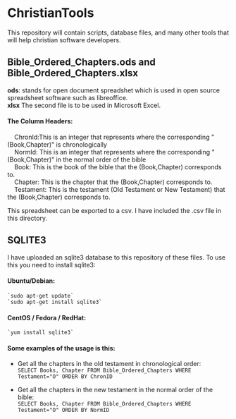 # ChristianTools
This repository will contain scripts, database files, and many other tools that will help christian software developers.  

## Bible_Ordered_Chapters.ods and Bible_Ordered_Chapters.xlsx  
  **ods**: stands for open document spreadshet which is used in open source spreadsheet software such as libreoffice.  
  **xlsx** The second file is to be used in Microsoft Excel.  
  #### The Column Headers:  
   &nbsp;&nbsp;&nbsp;&nbsp;ChronId:This is an integer that represents where the corresponding "(Book,Chapter)" is chronologically  
   &nbsp;&nbsp;&nbsp;&nbsp;NormId: This is an integer that represents where the corresponding "(Book,Chapter)" in the normal order of the bible  
   &nbsp;&nbsp;&nbsp;&nbsp;Book: This is the book of the bible that the (Book,Chapter) corresponds to.  
   &nbsp;&nbsp;&nbsp;&nbsp;Chapter: This is the chapter that the (Book,Chapter) corresponds to.  
   &nbsp;&nbsp;&nbsp;&nbsp;Testament: This is the testament (Old Testament or New Testament) that the (Book,Chapter) corresponds to.  
      
      
This spreadsheet can be exported to a csv. I have included the .csv file in this directory.

## SQLITE3
  I have uploaded an sqlite3 database to this repository of these files.
  To use this you need to install sqlite3:

  #### Ubuntu/Debian:  
    `sudo apt-get update`  
    `sudo apt-get install sqlite3`
  
  #### CentOS / Fedora / RedHat:  
    `yum install sqlite3`


  #### Some examples of the usage is this:  
   * Get all the chapters in the old testament in chronological order:  
      `SELECT Books, Chapter FROM Bible_Ordered_Chapters WHERE Testament="O" ORDER BY ChronID`
    
   * Get all the chapters in the new testament in the normal order of the bible:  
      `SELECT Books, Chapter FROM Bible_Ordered_Chapters WHERE Testament="O" ORDER BY NormID`
